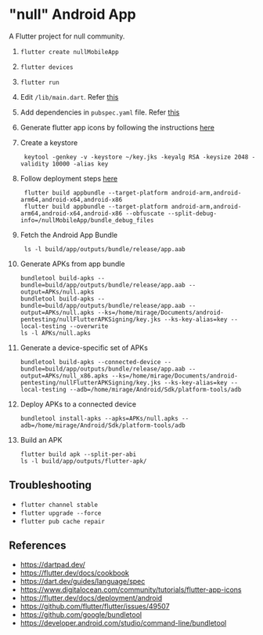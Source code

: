 # "null" Android App

A Flutter project for null community.

1. `flutter create nullMobileApp`
2. `flutter devices`
3. `flutter run`
4. Edit `/lib/main.dart`. Refer [this](nullMobileApp/lib/main.dart)
5. Add dependencies in `pubspec.yaml` file. Refer [this](nullMobileApp/pubspec.yaml)
6. Generate flutter app icons by following the instructions [here](https://www.digitalocean.com/community/tutorials/flutter-app-icons)
7. Create a keystore
   
        keytool -genkey -v -keystore ~/key.jks -keyalg RSA -keysize 2048 -validity 10000 -alias key

8. Follow deployment steps [here](https://flutter.dev/docs/deployment/android)
   
        flutter build appbundle --target-platform android-arm,android-arm64,android-x64,android-x86
        flutter build appbundle --target-platform android-arm,android-arm64,android-x64,android-x86 --obfuscate --split-debug-info=/nullMobileApp/bundle_debug_files

9. Fetch the Android App Bundle

        ls -l build/app/outputs/bundle/release/app.aab

10. Generate APKs from app bundle

        bundletool build-apks --bundle=build/app/outputs/bundle/release/app.aab --output=APKs/null.apks
        bundletool build-apks --bundle=build/app/outputs/bundle/release/app.aab --output=APKs/null.apks --ks=/home/mirage/Documents/android-pentesting/nullFlutterAPKSigning/key.jks --ks-key-alias=key --local-testing --overwrite
        ls -l APKs/null.apks

11. Generate a device-specific set of APKs

        bundletool build-apks --connected-device --bundle=build/app/outputs/bundle/release/app.aab --output=APKs/null_x86.apks --ks=/home/mirage/Documents/android-pentesting/nullFlutterAPKSigning/key.jks --ks-key-alias=key --local-testing --adb=/home/mirage/Android/Sdk/platform-tools/adb

12. Deploy APKs to a connected device

        bundletool install-apks --apks=APKs/null.apks --adb=/home/mirage/Android/Sdk/platform-tools/adb

13. Build an APK

        flutter build apk --split-per-abi
        ls -l build/app/outputs/flutter-apk/

## Troubleshooting

* `flutter channel stable`
* `flutter upgrade --force`
* `flutter pub cache repair`

## References

* https://dartpad.dev/
* https://flutter.dev/docs/cookbook
* https://dart.dev/guides/language/spec
* https://www.digitalocean.com/community/tutorials/flutter-app-icons
* https://flutter.dev/docs/deployment/android
* https://github.com/flutter/flutter/issues/49507
* https://github.com/google/bundletool
* https://developer.android.com/studio/command-line/bundletool
